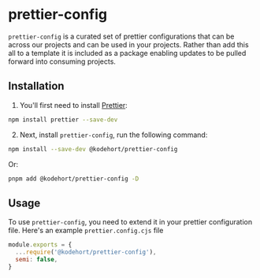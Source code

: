 # prettier-config

`prettier-config` is a curated set of prettier configurations that can be
across our projects and can be used in your projects. Rather than add this all to a template it is included as a package
enabling updates to be pulled forward into consuming projects.

## Installation

1. You'll first need to install [Prettier](https://prettier.io/):

```sh
npm install prettier --save-dev
```

2. Next, install `prettier-config`, run the following command:

```sh
npm install --save-dev @kodehort/prettier-config
```

Or:

```sh
pnpm add @kodehort/prettier-config -D
```

## Usage

To use `prettier-config`, you need to extend it in your prettier
configuration file. Here's an example `prettier.config.cjs` file

```javascript
module.exports = {
  ...require('@kodehort/prettier-config'),
  semi: false,
}
```
